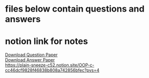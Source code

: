 # files below contain questions and answers 
#  notion link for notes

[Download Question Paper](https://github.com/yeswaraditya/CPP/files/13553967/Internal-exam-paper-print1.pdf)  
[Download Answer Paper](https://github.com/yeswaraditya/CPP/files/13553970/c%2B%2B_external_answers.pdf) </br>
https://plain-sneeze-c52.notion.site/OOP-c-cc46dcf9828f46838b808a742856bfec?pvs=4


